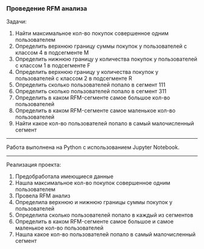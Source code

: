 ### Проведение RFM анализа

Задачи:

1. Найти максимальное кол-во покупок совершенное одним пользователем
2. Определить верхнюю границу суммы покупок у пользователей с классом 4 в подсегменте М
3. Определить нижнюю границу у количества покупок у пользователей с классом 1 в подсегменте F
4. Определить верхнюю границу у количества покупок у пользователей с классом 2 в подсегменте R
5. Определить сколько пользователей попало в сегмент 111
6. Определить сколько пользователей попало в сегмент 311
7. Определить в каком RFM-сегменте самое большое кол-во пользователей
8. Определить в каком RFM-сегменте самое маленькое кол-во пользователей
9. Найти какое кол-во пользователей попало в самый малочисленный сегмент

<hr>

Работа выполнена на Python с использованием Jupyter Notebook.

<hr>

Реализация проекта:
1. Предобработала имеющиеся данные
2. Нашла максимальное кол-во покупок совершенное одним пользователем
3. Провела RFM анализ
4. Определила верхнюю и нижнюю границы суммы покупок у пользователей
5. Определила сколько пользователей попало в каждый из сегментов
6. Определить в каком RFM-сегменте самое большое и самое маленькое кол-во пользователей
7. Нашла какое кол-во пользователей попало в самый малочисленный сегмент
